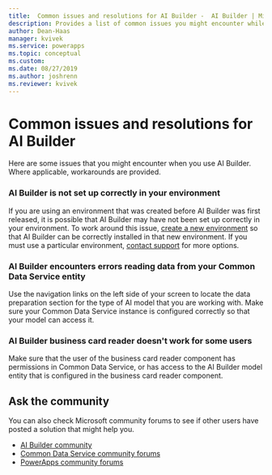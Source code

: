 ```yaml
---
title:  Common issues and resolutions for AI Builder -  AI Builder | Microsoft Docs
description: Provides a list of common issues you might encounter while using AI Builder, and potential workarounds where applicable.
author: Dean-Haas
manager: kvivek
ms.service: powerapps
ms.topic: conceptual
ms.custom: 
ms.date: 08/27/2019
ms.author: joshrenn
ms.reviewer: kvivek
---
```


# Common issues and resolutions for AI Builder 

Here are some issues that you might encounter when you  use AI Builder. Where applicable, workarounds are provided.

### AI Builder is not set up correctly in your environment

If you are using an environment that was created before AI Builder was first released, it is possible that AI Builder may have not been set up correctly in your environment. To work around this issue, [create a new environment](https://docs.microsoft.com/power-platform/admin/create-environment) so that AI Builder can be correctly installed in that new environment. If you must use a particular environment, [contact support](https://docs.microsoft.com/power-platform/admin/get-help-support) for more options.

### AI Builder encounters errors reading data from your Common Data Service entity

Use the navigation links on the left side of your screen to locate the data preparation section for the type of AI model that you are working with. Make sure your Common Data Service instance is configured correctly so that your model can access it.

### AI Builder business card reader doesn't work for some users

Make sure that the user of the business card reader component has permissions in Common Data Service, or has access to the AI Builder model entity that is configured in the business card reader component.

## Ask the community

You can also check Microsoft community forums to see if other users have posted a solution that might help you. 

- [AI Builder community]((https://go.microsoft.com/fwlink/?linkid=2092048))
- [Common Data Service community forums](https://powerusers.microsoft.com/t5/Common-Data-Services/ct-p/PA_CommonDataServices)
- [PowerApps community forums](https://powerusers.microsoft.com/t5/Forums/ct-p/PA_Comm_Forums)
